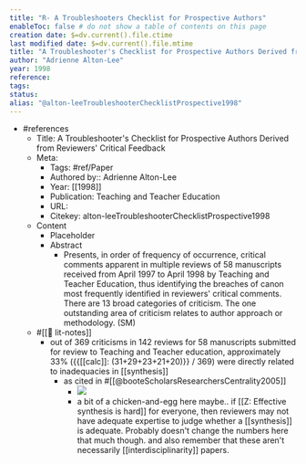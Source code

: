 ```yaml
---
title: "R- A Troubleshooters Checklist for Prospective Authors"
enableToc: false # do not show a table of contents on this page
creation date: $=dv.current().file.ctime
last modified date: $=dv.current().file.mtime
title: "A Troubleshooter's Checklist for Prospective Authors Derived from Reviewers' Critical Feedback"
author: "Adrienne Alton-Lee"
year: 1998
reference: 
tags: 
status: 
alias: "@alton-leeTroubleshooterChecklistProspective1998"
---
```


-   #references
    -   Title: A Troubleshooter's Checklist for Prospective Authors Derived from Reviewers' Critical Feedback
    -   Meta:
        -   Tags: #ref/Paper
        -   Authored by:: Adrienne Alton-Lee
        -   Year: [[1998]]
        -   Publication: Teaching and Teacher Education
        -   URL:
        -   Citekey: alton-leeTroubleshooterChecklistProspective1998
    -   Content
        -   Placeholder
        -   Abstract
            -   Presents, in order of frequency of occurrence, critical comments apparent in multiple reviews of 58 manuscripts received from April 1997 to April 1998 by Teaching and Teacher Education, thus identifying the breaches of canon most frequently identified in reviewers' critical comments. There are 13 broad categories of criticism. The one outstanding area of criticism relates to author approach or methodology. (SM)
    -   #[[📝 lit-notes]]
        -   out of 369 criticisms in 142 reviews for 58 manuscripts submitted for review to Teaching and Teacher education, approximately 33% ({{[[calc]]: (31+29+23+21+20)}} / 369) were directly related to inadequacies in [[synthesis]]
            -   as cited in #[[@booteScholarsResearchersCentrality2005]]
                -   ![](https://firebasestorage.googleapis.com/v0/b/firescript-577a2.appspot.com/o/imgs%2Fapp%2Fmegacoglab%2FNbJN82GKeI.png?alt=media&token=94bb3cf6-b064-4fe9-a64b-7b03468bd692)
                -   a bit of a chicken-and-egg here maybe.. if [[Z: Effective synthesis is hard]] for everyone, then reviewers may not have adequate expertise to judge whether a [[synthesis]] is adequate. Probably doesn't change the numbers here that much though. and also remember that these aren't necessarily [[interdisciplinarity]] papers.
